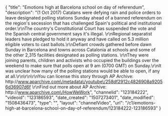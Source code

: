 {
    "title": "Emotions high at Barcelona school on day of referendum",
    "description": "(1 Oct 2017) Catalans were defying rain and police orders to leave designated polling stations Sunday ahead of a banned referendum on the region's secession that has challenged Spain's political and institutional order.\r\nThe country's Constitutional Court has suspended the vote and the Spanish central government says it's illegal. \r\nRegional separatist leaders have pledged to hold it anyway and have called on 5.3 million eligible voters to cast ballots.\r\nDefiant crowds gathered before dawn Sunday in Barcelona and towns across Catalonia at schools and some of the other 2,315 facilities designated as polling stations. \r\nThey were joining parents, children and activists who occupied the buildings over the weekend to make sure that polls open at 9 am (0700 GMT) on Sunday.\r\nIt was unclear how many of the polling stations would be able to open, if any at all.\r\n\r\n\r\nYou can license this story through AP Archive: http:\/\/www.aparchive.com\/metadata\/youtube\/258df2912c4826908a92056d36907d6f \r\nFind out more about AP Archive: http:\/\/www.aparchive.com\/HowWeWork",
    "channelid": "123184222",
    "videoid": "123186593",
    "date_created": "1507273401",
    "date_modified": "1508436473",
    "type": "",
    "layout": "channelVideo",
    "url": "\/c1\/emotions-high-at-barcelona-school-on-day-of-referendum\/123184222-123186593"
}